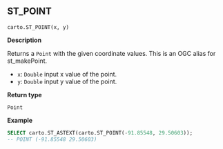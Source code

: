## ST_POINT

```sql:signature
carto.ST_POINT(x, y)
```

**Description**

Returns a `Point` with the given coordinate values. This is an OGC alias for st_makePoint.

* `x`: `Double` input x value of the point.
* `y`: `Double` input y value of the point.

**Return type**

`Point`

**Example**

```sql
SELECT carto.ST_ASTEXT(carto.ST_POINT(-91.85548, 29.50603));
-- POINT (-91.85548 29.50603)
```